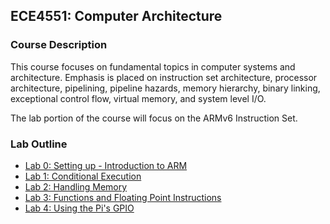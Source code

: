 ## ECE4551: Computer Architecture
### Course Description
This course focuses on fundamental topics in computer systems and architecture.  Emphasis is placed on instruction set architecture, processor architecture, pipelining, pipeline hazards, memory hierarchy, binary linking, exceptional control flow, virtual memory, and system level I/O.  

The lab portion of the course will focus on the ARMv6 Instruction Set.

### Lab Outline
- [Lab 0: Setting up - Introduction to ARM](https://github.com/xaviermerino/ECE4551-Computer-Architecture/blob/master/Lab-0/README.md)
- [Lab 1: Conditional Execution](https://github.com/xaviermerino/ECE4551-Computer-Architecture/blob/master/Lab-1/README.md)
- [Lab 2: Handling Memory](https://github.com/xaviermerino/ECE4551-Computer-Architecture/blob/master/Lab-2/README.md)
- [Lab 3: Functions and Floating Point Instructions](https://github.com/xaviermerino/ECE4551-Computer-Architecture/blob/master/Lab-3/README.md)
- [Lab 4: Using the Pi's GPIO](https://github.com/xaviermerino/ECE4551-Computer-Architecture/blob/master/Lab-4/README.md)
